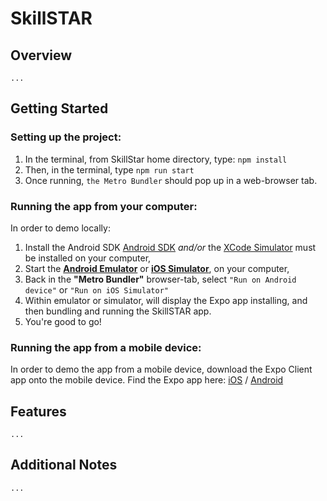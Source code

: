 # SkillSTAR

## Overview
    ...

## Getting Started

### Setting up the project:
1. In the terminal, from SkillStar home directory, type: `npm install`
2. Then, in the terminal, type  `npm run start` 
3. Once running, `the Metro Bundler` should pop up in a web-browser tab.


### Running the app from your computer:
In order to demo locally: 
1. Install the Android SDK [Android SDK](https://developer.android.com/studio) _and/or_ the [XCode Simulator](https://developer.apple.com/documentation/xcode/running_your_app_in_the_simulator_or_on_a_device) must be installed on your computer,
2. Start the [**Android Emulator**](https://developer.android.com/studio/run/emulator) or [**iOS Simulator**](https://developer.apple.com/documentation/xcode/running_your_app_in_the_simulator_or_on_a_device), on your computer,
3. Back in the **"Metro Bundler"** browser-tab, select `"Run on Android device"` or `"Run on iOS Simulator"`
4. Within emulator or simulator, will display the Expo app installing, and then bundling and running the SkillSTAR app.
5. You're good to go!


### Running the app from a mobile device:
In order to demo the app from a mobile device, download the Expo Client app onto the mobile device. Find the Expo app here: [iOS](https://apps.apple.com/us/app/expo-client/id982107779)  / [Android](https://play.google.com/store/apps/details?id=host.exp.exponent)



## Features
    ...

## Additional Notes
    ...
